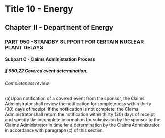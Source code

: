 
# Title 10 - Energy
## Chapter III - Department of Energy
### PART 950 - STANDBY SUPPORT FOR CERTAIN NUCLEAR PLANT DELAYS
#### Subpart C - Claims Administration Process
##### § 950.22 Covered event determination.
###### Completeness review.

(a)Upon notification of a covered event from the sponsor, the Claims Administrator shall review the notification for completeness within thirty (30) days of receipt. If the notification is not complete, the Claims Administrator shall return the notification within thirty (30) days of receipt and specify the incomplete information for submission by the sponsor to the Claims Administrator in time for a determination by the Claims Administrator in accordance with paragraph (c) of this section.
